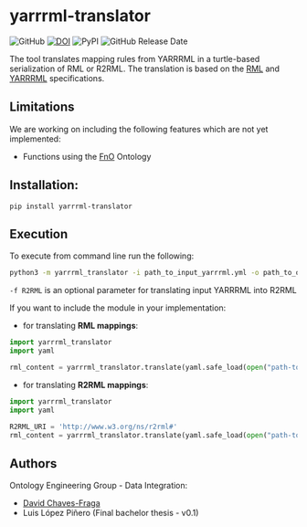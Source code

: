 # yarrrml-translator

![GitHub](https://img.shields.io/github/license/oeg-upm/yarrrml-translator?style=flat)
[![DOI](https://zenodo.org/badge/DOI/10.5281/zenodo.7024501.svg)](https://doi.org/10.5281/zenodo.7024501)
![PyPI](https://img.shields.io/pypi/v/yarrrml-translator?style=flat)
![GitHub Release Date](https://img.shields.io/github/release-date/oeg-upm/yarrrml-translator)

The tool translates mapping rules from YARRRML in a turtle-based serialization of RML or R2RML. The translation is based 
on the [RML](https://rml.io/specs/rml/) and [YARRRML](https://rml.io/yarrrml/spec/) specifications.

## Limitations
We are working on including the following features which are not yet implemented:
- Functions using the [FnO](https://fno.io/) Ontology

## Installation:
```
pip install yarrrml-translator
```

## Execution
To execute from command line run the following:
```bash
python3 -m yarrrml_translator -i path_to_input_yarrrml.yml -o path_to_output.ttl [-f R2RML]
```

`-f R2RML` is an optional parameter for translating input YARRRML into R2RML

If you want to include the module in your implementation:
- for translating **RML mappings**:
```python
import yarrrml_translator
import yaml

rml_content = yarrrml_translator.translate(yaml.safe_load(open("path-to-yarrrml")))
```

- for translating **R2RML mappings**:
```python
import yarrrml_translator
import yaml

R2RML_URI = 'http://www.w3.org/ns/r2rml#'
rml_content = yarrrml_translator.translate(yaml.safe_load(open("path-to-yarrrml")), mapping_format=R2RML_URI)
```

## Authors
Ontology Engineering Group - Data Integration:
- [David Chaves-Fraga](mailto:david.chaves@upm.es)
- Luis López Piñero (Final bachelor thesis - v0.1)



